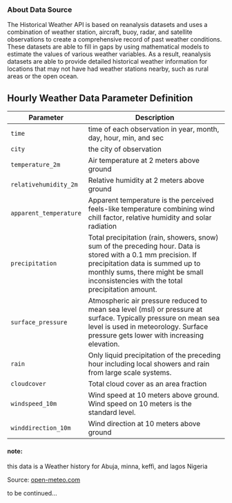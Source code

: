 ### About Data Source
The Historical Weather API is based on reanalysis datasets and uses a combination of weather station, aircraft, buoy, radar, and satellite observations to create a comprehensive record of past weather conditions. These datasets are able to fill in gaps by using mathematical models to estimate the values of various weather variables. As a result, reanalysis datasets are able to provide detailed historical weather information for locations that may not have had weather stations nearby, such as rural areas or the open ocean.

## Hourly Weather Data Parameter Definition

Parameter | Description
---|---------
`time` | time of each observation in year, month, day, hour, min, and sec
`city` | the city of observation
`temperature_2m` | Air temperature at 2 meters above ground
`relativehumidity_2m` | Relative humidity at 2 meters above ground
`apparent_temperature` | Apparent temperature is the perceived feels-like temperature combining wind chill factor, relative humidity and solar radiation
`precipitation` | Total precipitation (rain, showers, snow) sum of the preceding hour. Data is stored with a 0.1 mm precision. If precipitation data is summed up to monthly sums, there might be small inconsistencies with the total precipitation amount.
`surface_pressure` | Atmospheric air pressure reduced to mean sea level (msl) or pressure at surface. Typically pressure on mean sea level is used in meteorology. Surface pressure gets lower with increasing elevation.
`rain` | Only liquid precipitation of the preceding hour including local showers and rain from large scale systems.
`cloudcover` | Total cloud cover as an area fraction
`windspeed_10m` | Wind speed at 10 meters above ground. Wind speed on 10 meters is the standard level.
`winddirection_10m` | Wind direction at 10 meters above ground

#### note: 
this data is a Weather history for Abuja, minna, keffi, and lagos Nigeria


Source: [open-meteo.com](https://open-meteo.com/en/docs/historical-weather-api#latitude=9.93&longitude=8.89&start_date=2000-01-01&end_date=2023-05-24&daily=temperature_2m_mean&timezone=Europe%2FLondon)

to be continued...
